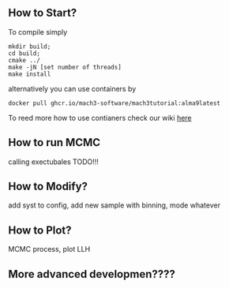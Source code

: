 ## How to Start?
To compile simply
```
mkdir build;
cd build;
cmake ../
make -jN [set number of threads]
make install
```
alternatively you can use containers by
```
docker pull ghcr.io/mach3-software/mach3tutorial:alma9latest
```
To reed more how to use contianers check our wiki [here](https://github.com/mach3-software/MaCh3/wiki/12.-Containers)

## How to run MCMC
calling exectubales
TODO!!!

## How to Modify?
add syst to config, add new sample with binning, mode whatever

## How to Plot?
MCMC process, plot LLH

## More advanced developmen????
